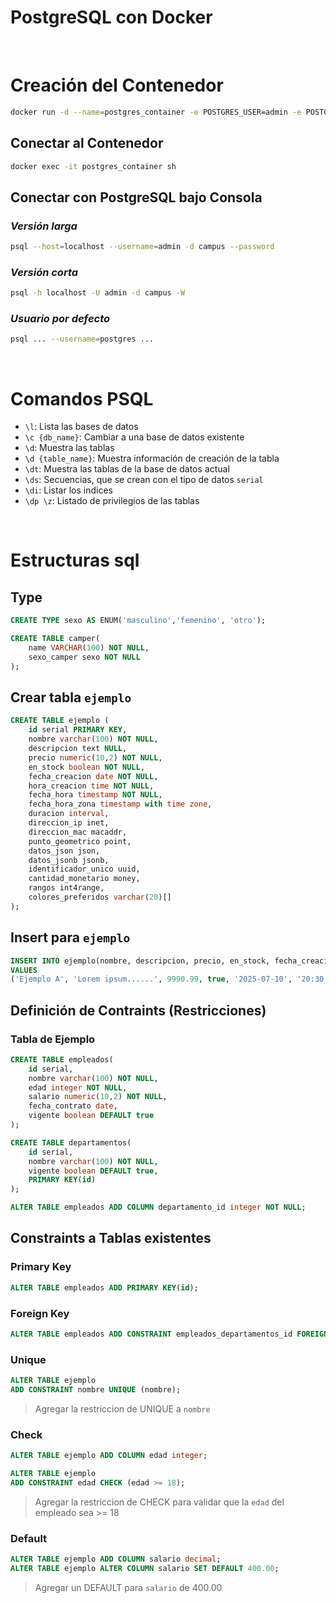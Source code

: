# **PostgreSQL con Docker**

<br>

# **Creación del Contenedor**

```bash
docker run -d --name=postgres_container -e POSTGRES_USER=admin -e POSTGRES_PASSWORD=admin -e POSTGRES_DB=campus -p 5433:5432 -v pgdata:/var/lib/postgresql/data --restart=unless-stopped postgres:15
```

## **Conectar al Contenedor**

```bash
docker exec -it postgres_container sh
```

## **Conectar con PostgreSQL bajo Consola**

### ***Versión larga***

```bash
psql --host=localhost --username=admin -d campus --password
```
### ***Versión corta***

```bash
psql -h localhost -U admin -d campus -W
```

### ***Usuario por defecto***
```bash
psql ... --username=postgres ...
```

<br>

# **Comandos PSQL**

- `\l`: Lista las bases de datos
- `\c {db_name}`: Cambiar a una base de datos existente
- `\d`: Muestra las tablas 
- `\d {table_name}`: Muestra información de creación de la tabla
- `\dt`: Muestra las tablas de la base de datos actual
- `\ds`: Secuencias, que se crean con el tipo de datos `serial`
- `\di`: Listar los indices
- `\dp \z`: Listado de privilegios de las tablas

<br>

# **Estructuras sql**

## Type

```sql
CREATE TYPE sexo AS ENUM('masculino','femenino', 'otro');

CREATE TABLE camper(
    name VARCHAR(100) NOT NULL,
    sexo_camper sexo NOT NULL
);
```
## Crear tabla `ejemplo`

```sql
CREATE TABLE ejemplo (
    id serial PRIMARY KEY,
    nombre varchar(100) NOT NULL,
    descripcion text NULL,
    precio numeric(10,2) NOT NULL,
    en_stock boolean NOT NULL,
    fecha_creacion date NOT NULL,
    hora_creacion time NOT NULL,
    fecha_hora timestamp NOT NULL,
    fecha_hora_zona timestamp with time zone,
    duracion interval,
    direccion_ip inet,
    direccion_mac macaddr,
    punto_geometrico point,
    datos_json json,
    datos_jsonb jsonb,
    identificador_unico uuid,
    cantidad_monetario money,
    rangos int4range,
    colores_preferidos varchar(20)[]
);
```

## Insert para `ejemplo`

```sql
INSERT INTO ejemplo(nombre, descripcion, precio, en_stock, fecha_creacion, hora_creacion, fecha_hora, fecha_hora_zona, duracion, direccion_ip, direccion_mac, punto_geometrico, datos_json, datos_jsonb, identificador_unico, cantidad_monetario, rangos, colores_preferidos)
VALUES
('Ejemplo A', 'Lorem ipsum......', 9990.99, true, '2025-07-10', '20:30:10', '2025-07-10 20:30:10', '2025-07-10 20:30:10-05', '1 day', '192.168.0.1', '08:00:27:00:00:00', '(10, 20)', '{"key": "value"}', '{"key": "value"}', '2137451d-d1cc-45f1-8eb1-6b958cd789d3', '100.00', '[10, 20)', ARRAY['rojo', 'verde', 'azul', 'otro']);
```

## Definición de Contraints (Restricciones)
### Tabla de Ejemplo

```sql
CREATE TABLE empleados(
    id serial,
    nombre varchar(100) NOT NULL,
    edad integer NOT NULL,
    salario numeric(10,2) NOT NULL,
    fecha_contrato date,
    vigente boolean DEFAULT true
);
```

```sql
CREATE TABLE departamentos(
    id serial,
    nombre varchar(100) NOT NULL,
    vigente boolean DEFAULT true,
    PRIMARY KEY(id)
);
```

```sql
ALTER TABLE empleados ADD COLUMN departamento_id integer NOT NULL;
```

## Constraints a Tablas existentes
### Primary Key

```sql
ALTER TABLE empleados ADD PRIMARY KEY(id);
```

### Foreign Key

```sql
ALTER TABLE empleados ADD CONSTRAINT empleados_departamentos_id FOREIGN KEY(departamento_id) REFERENCES departamentos(id);
```

### Unique

```sql
ALTER TABLE ejemplo
ADD CONSTRAINT nombre UNIQUE (nombre);
```
> Agregar la restriccion de UNIQUE a `nombre`

### Check
```sql
ALTER TABLE ejemplo ADD COLUMN edad integer;

ALTER TABLE ejemplo
ADD CONSTRAINT edad CHECK (edad >= 18);

```

> Agregar la restriccion de CHECK para validar que la `edad` del empleado sea >= 18


### Default

```sql
ALTER TABLE ejemplo ADD COLUMN salario decimal;
ALTER TABLE ejemplo ALTER COLUMN salario SET DEFAULT 400.00;

```
> Agregar un DEFAULT para `salario` de 400.00